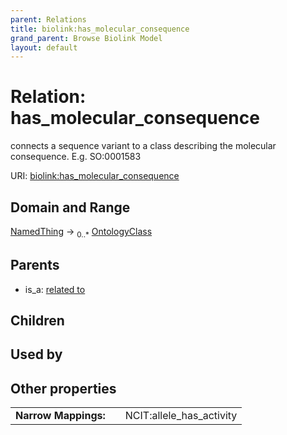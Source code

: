 ```yaml
---
parent: Relations
title: biolink:has_molecular_consequence
grand_parent: Browse Biolink Model
layout: default
---
```


# Relation: has_molecular_consequence


connects a sequence variant to a class describing the molecular consequence. E.g.  SO:0001583

URI: [biolink:has_molecular_consequence](https://w3id.org/biolink/vocab/has_molecular_consequence)

## Domain and Range

[NamedThing](NamedThing.md) ->  <sub>0..*</sub> [OntologyClass](OntologyClass.md)

## Parents

 *  is_a: [related to](related_to.md)

## Children


## Used by


## Other properties

|  |  |  |
| --- | --- | --- |
| **Narrow Mappings:** | | NCIT:allele_has_activity |

